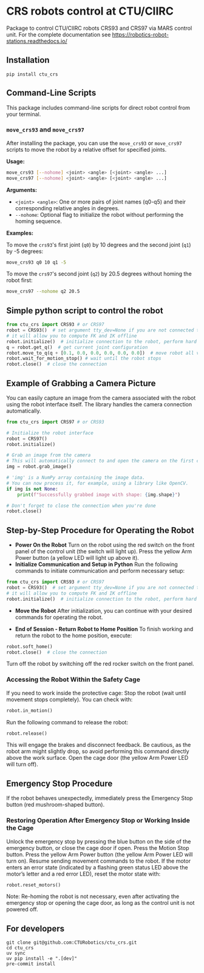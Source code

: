 # CRS robots control at CTU/CIIRC
Package to control CTU/CIIRC robots CRS93 and CRS97 via MARS control unit.
For the complete documentation see https://robotics-robot-stations.readthedocs.io/

## Installation

```
pip install ctu_crs
```

## Command-Line Scripts

This package includes command-line scripts for direct robot control from your terminal.

### `move_crs93` and `move_crs97`

After installing the package, you can use the `move_crs93` or `move_crs97` scripts to move the robot by a relative offset for specified joints.

**Usage:**

```sh
move_crs93 [--nohome] <joint> <angle> [<joint> <angle> ...]
move_crs97 [--nohome] <joint> <angle> [<joint> <angle> ...]
```

**Arguments:**

*   `<joint> <angle>`: One or more pairs of joint names (q0-q5) and their corresponding relative angles in degrees.
*   `--nohome`: Optional flag to initialize the robot without performing the homing sequence.

**Examples:**

To move the `crs93`'s first joint (`q0`) by 10 degrees and the second joint (`q1`) by -5 degrees:

```sh
move_crs93 q0 10 q1 -5
```

To move the `crs97`'s second joint (`q2`) by 20.5 degrees without homing the robot first:

```sh
move_crs97 --nohome q2 20.5
```

## Simple python script to control the robot

```python
from ctu_crs import CRS93 # or CRS97
robot = CRS93()  # set argument tty_dev=None if you are not connected to robot,
# it will allow you to compute FK and IK offline
robot.initialize()  # initialize connection to the robot, perform hard and soft home
q = robot.get_q()  # get current joint configuration
robot.move_to_q(q + [0.1, 0.0, 0.0, 0.0, 0.0, 0.0])  # move robot all values in radians
robot.wait_for_motion_stop() # wait until the robot stops
robot.close()  # close the connection
```

## Example of Grabbing a Camera Picture

You can easily capture an image from the camera associated with the robot using the robot interface itself. The library handles the camera connection automatically.

```python
from ctu_crs import CRS97 # or CRS93

# Initialize the robot interface
robot = CRS97()
robot.initialize()

# Grab an image from the camera
# This will automatically connect to and open the camera on the first call
img = robot.grab_image()

# 'img' is a NumPy array containing the image data.
# You can now process it, for example, using a library like OpenCV.
if img is not None:
    print(f"Successfully grabbed image with shape: {img.shape}")

# Don't forget to close the connection when you're done
robot.close()
```

## Step-by-Step Procedure for Operating the Robot

- **Power On the Robot**
Turn on the robot using the red switch on the front panel of the control unit (the switch will light up).
Press the yellow Arm Power button (a yellow LED will light up above it).
- **Initialize Communication and Setup in Python**
Run the following commands to initiate communication and perform necessary setup:
```python
from ctu_crs import CRS93 # or CRS97
robot = CRS93()  # set argument tty_dev=None if you are not connected to robot,
# it will allow you to compute FK and IK offline
robot.initialize()  # initialize connection to the robot, perform hard and soft home
```
- **Move the Robot** After initialization, you can continue with your desired commands for operating the robot.

- **End of Session - Return Robot to Home Position**
To finish working and return the robot to the home position, execute:
```python
robot.soft_home()
robot.close()  # close the connection
```
Turn off the robot by switching off the red rocker switch on the front panel.

### Accessing the Robot Within the Safety Cage
If you need to work inside the protective cage:
Stop the robot (wait until movement stops completely). You can check with:
```python
robot.in_motion()
```
Run the following command to release the robot:
```python
robot.release()
```
This will engage the brakes and disconnect feedback. Be cautious, as the robot arm might slightly drop, so avoid performing this command directly above the work surface.
Open the cage door (the yellow Arm Power LED will turn off).

## Emergency Stop Procedure
If the robot behaves unexpectedly, immediately press the Emergency Stop button (red mushroom-shaped button).

### Restoring Operation After Emergency Stop or Working Inside the Cage
Unlock the emergency stop by pressing the blue button on the side of the emergency button, or close the cage door if open.
Press the Motion Stop button.
Press the yellow Arm Power button (the yellow Arm Power LED will turn on).
Resume sending movement commands to the robot.
If the motor enters an error state (indicated by a flashing green status LED above the motor’s letter and a red error LED), reset the motor state with:
```python
robot.reset_motors()
```
Note: Re-homing the robot is not necessary, even after activating the emergency stop or opening the cage door, as long as the control unit is not powered off.


## For developers
```
git clone git@github.com:CTURobotics/ctu_crs.git
cd ctu_crs
uv sync
uv pip install -e ".[dev]"
pre-commit install
```
